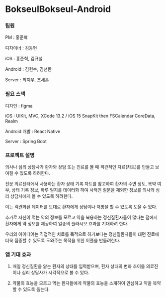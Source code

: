 # BokseulBokseul-Android
### **팀원**

PM : 홍준혁

디자이너 : 김동현

iOS : 홍준혁, 김규철

Android : 김현수, 김선환

Server : 최지우, 조세훈

### **필요 스택**

디자인 : 
figma

iOS : 
UIKit, MVC,
XCode 13.2 / iOS 15
SnapKit
then
FSCalendar
CoreData, Realm

Android 개발 : React Native

Server : Spring Boot 

### **프로젝트 설명**

의사나 심리 상담사가 환자와 상담 또는 진료를 볼 때 객관적인 자료(차트)를 만들고 보여질 수 있도록 하려한다.

전문 의료센터에서 사용하는 환자 상태 기록 차트를 참고하여 환자의 수면 정도, 복약 여부, 상태 기록 정보, 하루 일지를 데이터화 하여 사적인 질문을 제외한 정보를 의사와 심리 상담사에게 볼 수 있도록 하려한다.

이는 객관화된 데이터를 토대로 환자에게 상담이나 처방을 할 수 있도록 도울 수 있다.

추가로 자신이 먹는 약의 정보를 모르고 약을 복용하는 정신질환자들이 많다는 점에서 환자에게 약 정보를 제공하여 일종의 플라시보 효과를 기대하려 한다.

우리의 아이디어는 직접적인 치료를 목적으로 하기보다는 정신질환자들이 대면 진료에 더욱 집중할 수 있도록 도와주는 목적을 위한 어플을 만들려한다.

### **앱 기대 효과**

1. 매일 정신질환을 앓는 환자의 상태를 입력받으며, 환자 상태의 변화 추이를 의료진이나 심리 상담사가 시각적으로 볼 수 있다.

2. 약물의 효능을 모르고 먹는 환자들에게 약물의 효능을 소개하여 안심하고 약을 복약할 수 있도록 돕는다.
